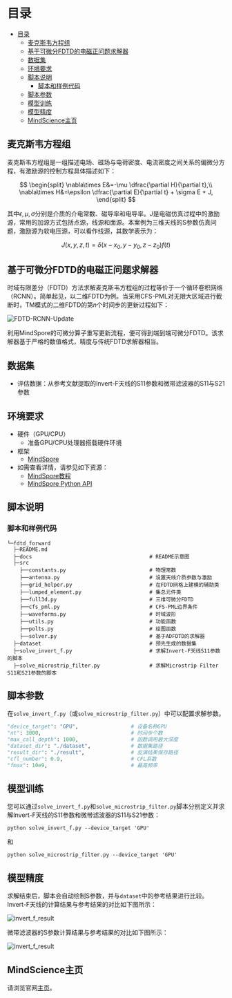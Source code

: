 # 目录

- [目录](#目录)
    - [麦克斯韦方程组](#麦克斯韦方程组)
    - [基于可微分FDTD的电磁正问题求解器](#基于可微分fdtd的电磁正问题求解器)
    - [数据集](#数据集)
    - [环境要求](#环境要求)
    - [脚本说明](#脚本说明)
        - [脚本和样例代码](#脚本和样例代码)
    - [脚本参数](#脚本参数)
    - [模型训练](#模型训练)
    - [模型精度](#模型精度)
    - [MindScience主页](#mindscience主页)

## 麦克斯韦方程组

麦克斯韦方程组是一组描述电场、磁场与电荷密度、电流密度之间关系的偏微分方程，有激励源的控制方程具体描述如下：

$$
\begin{split}
\nabla\times E&=-\mu \dfrac{\partial H}{\partial t},\\
\nabla\times H&=\epsilon \dfrac{\partial E}{\partial t} + \sigma E + J,
\end{split}
$$

其中$\epsilon,\mu, \sigma$分别是介质的介电常数、磁导率和电导率。$J$是电磁仿真过程中的激励源，常用的加源方式包括点源，线源和面源。本案例为三维天线的S参数仿真问题，激励源为软电压源，可以看作线源，其数学表示为：

$$
J(x, y, z, t)=\delta(x - x_0, y - y_0, z - z_0)f(t)
$$

## 基于可微分FDTD的电磁正问题求解器

时域有限差分（FDTD）方法求解麦克斯韦方程组的过程等价于一个循环卷积网络（RCNN）。简单起见，以二维FDTD为例。当采用CFS-PML对无限大区域进行截断时，TM模式的二维FDTD的第$n$个时间步的更新过程如下：

![FDTD-RCNN-Update](docs/FDTD_RCNN_Update_TM_Mode.png)

利用MindSpore的可微分算子重写更新流程，便可得到端到端可微分FDTD。该求解器基于严格的数值格式，精度与传统FDTD求解器相当。

## 数据集

- 评估数据：从参考文献提取的Invert-F天线的S11参数和微带滤波器的S11与S21参数

## 环境要求

- 硬件（GPU/CPU）
    - 准备GPU/CPU处理器搭载硬件环境
- 框架
    - [MindSpore](https://www.mindspore.cn/install)
- 如需查看详情，请参见如下资源：
    - [MindSpore教程](https://www.mindspore.cn/tutorials/zh-CN/master/index.html)
    - [MindSpore Python API](https://www.mindspore.cn/docs/zh-CN/master/index.html)

## 脚本说明

### 脚本和样例代码

```path
└─fdtd_forward
  ├─README.md
  ├─docs                                      # README示意图
  ├─src
    ├──constants.py                           # 物理常数
    ├──antenna.py                             # 设置天线介质参数与激励
    ├──grid_helper.py                         # 在FDTD网格上建模的辅助类
    ├──lumped_element.py                      # 集总元件类
    ├──full3d.py                              # 三维可微分FDTD
    ├──cfs_pml.py                             # CFS-PML边界条件
    ├──waveforms.py                           # 时域波形
    ├──utils.py                               # 功能函数
    ├──polts.py                               # 绘图函数
    ├──solver.py                              # 基于ADFDTD的求解器
  ├─dataset                                   # 预先生成的数据集
  ├─solve_invert_f.py                         # 求解Invert-F天线S11参数的脚本
  ├─solve_microstrip_filter.py                # 求解Microstrip Filter S11和S21参数的脚本
```

## 脚本参数

在`solve_invert_f.py`（或`solve_microstrip_filter.py`）中可以配置求解参数。

```python
"device_target": "GPU",                 # 设备名称GPU
"nt": 3000,                             # 时间步个数
"max_call_depth": 1000,                 # 函数调用最大深度
"dataset_dir": "./dataset",             # 数据集路径
"result_dir": "./result",               # 反演结果保存路径
"cfl_number": 0.9,                      # CFL系数
"fmax": 10e9,                           # 最高频率
```

## 模型训练

您可以通过`solve_invert_f.py`和`solve_microstrip_filter.py`脚本分别定义并求解Invert-F天线的S11参数和微带滤波器的S11与S21参数：

```shell
python solve_invert_f.py --device_target 'GPU'
```

和

```shell
python solve_microstrip_filter.py --device_target 'GPU'
```

## 模型精度

求解结束后，脚本会自动绘制S参数，并与`dataset`中的参考结果进行比较。
Invert-F天线的计算结果与参考结果的对比如下图所示：

![invert_f_result](./docs/invert_f_s_parameters.png)

微带滤波器的S参数计算结果与参考结果的对比如下图所示：

![invert_f_result](./docs/microstrip_filter_s_parameters.png)

## MindScience主页

请浏览官网[主页](https://gitee.com/mindspore/mindscience)。
